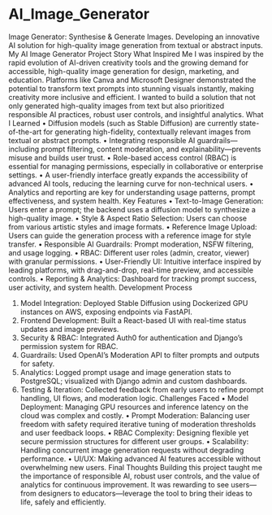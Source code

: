 # AI_Image_Generator
Image Generator: Synthesise &amp; Generate Images. Developing an innovative AI solution for high-quality image generation from textual or abstract inputs.
My AI Image Generator Project Story
What Inspired Me
I was inspired by the rapid evolution of AI-driven creativity tools and the growing demand for accessible, high-quality image generation for design, marketing, and education. Platforms like Canva and Microsoft Designer demonstrated the potential to transform text prompts into stunning visuals instantly, making creativity more inclusive and efficient. I wanted to build a solution that not only generated high-quality images from text but also prioritized responsible AI practices, robust user controls, and insightful analytics.
What I Learned
•	Diffusion models (such as Stable Diffusion) are currently state-of-the-art for generating high-fidelity, contextually relevant images from textual or abstract prompts.
•	Integrating responsible AI guardrails—including prompt filtering, content moderation, and explainability—prevents misuse and builds user trust.
•	Role-based access control (RBAC) is essential for managing permissions, especially in collaborative or enterprise settings.
•	A user-friendly interface greatly expands the accessibility of advanced AI tools, reducing the learning curve for non-technical users.
•	Analytics and reporting are key for understanding usage patterns, prompt effectiveness, and system health.
Key Features
•	Text-to-Image Generation: Users enter a prompt; the backend uses a diffusion model to synthesize a high-quality image.
•	Style & Aspect Ratio Selection: Users can choose from various artistic styles and image formats.
•	Reference Image Upload: Users can guide the generation process with a reference image for style transfer.
•	Responsible AI Guardrails: Prompt moderation, NSFW filtering, and usage logging.
•	RBAC: Different user roles (admin, creator, viewer) with granular permissions.
•	User-Friendly UI: Intuitive interface inspired by leading platforms, with drag-and-drop, real-time preview, and accessible controls.
•	Reporting & Analytics: Dashboard for tracking prompt success, user activity, and system health.
Development Process
1.	Model Integration: Deployed Stable Diffusion using Dockerized GPU instances on AWS, exposing endpoints via FastAPI.
2.	Frontend Development: Built a React-based UI with real-time status updates and image previews.
3.	Security & RBAC: Integrated Auth0 for authentication and Django’s permission system for RBAC.
4.	Guardrails: Used OpenAI’s Moderation API to filter prompts and outputs for safety.
5.	Analytics: Logged prompt usage and image generation stats to PostgreSQL; visualized with Django admin and custom dashboards.
6.	Testing & Iteration: Collected feedback from early users to refine prompt handling, UI flows, and moderation logic.
Challenges Faced
•	Model Deployment: Managing GPU resources and inference latency on the cloud was complex and costly.
•	Prompt Moderation: Balancing user freedom with safety required iterative tuning of moderation thresholds and user feedback loops.
•	RBAC Complexity: Designing flexible yet secure permission structures for different user groups.
•	Scalability: Handling concurrent image generation requests without degrading performance.
•	UI/UX: Making advanced AI features accessible without overwhelming new users.
Final Thoughts
Building this project taught me the importance of responsible AI, robust user controls, and the value of analytics for continuous improvement. It was rewarding to see users—from designers to educators—leverage the tool to bring their ideas to life, safely and efficiently.

